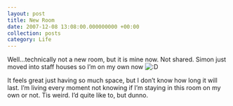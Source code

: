 ```yaml
---
layout: post
title: New Room
date: 2007-12-08 13:08:00.000000000 +00:00
collection: posts
category: Life
---
```


Well…technically not a new room, but it is mine now. Not shared. Simon just moved into staff houses so I’m on my own now ![:D](http://www.10people.co.uk/wp-includes/images/smilies/icon_biggrin.gif)

It feels great just having so much space, but I don’t know how long it will last. I’m living every moment not knowing if I’m staying in this room on my own or not. Tis weird. I’d quite like to, but dunno.
